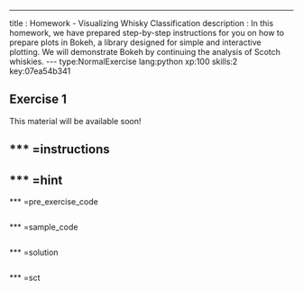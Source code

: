 ---
title       : Homework - Visualizing Whisky Classification
description : In this homework, we have prepared step-by-step instructions for you on how to prepare plots in Bokeh, a library designed for simple and interactive plotting.  We will demonstrate Bokeh by continuing the analysis of Scotch whiskies.
--- type:NormalExercise lang:python xp:100 skills:2 key:07ea54b341

## Exercise 1

This material will be available soon!

*** =instructions
-
*** =hint
-
*** =pre_exercise_code
```{python}
```

*** =sample_code
```{python}
```

*** =solution
```{python}
```

*** =sct
```{python}
```

